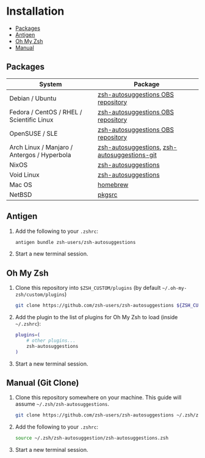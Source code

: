 # Installation

* [Packages](#packages)
* [Antigen](#antigen)
* [Oh My Zsh](#oh-my-zsh)
* [Manual](#manual-git-clone)

## Packages

| System  | Package |
| ------------- | ------------- |
| Debian / Ubuntu | [zsh-autosuggestions OBS repository](https://software.opensuse.org/download.html?project=shells%3Azsh-users%3Azsh-autosuggestions&package=zsh-autosuggestions) |
| Fedora / CentOS / RHEL / Scientific Linux | [zsh-autosuggestions OBS repository](https://software.opensuse.org/download.html?project=shells%3Azsh-users%3Azsh-autosuggestions&package=zsh-autosuggestions) |
| OpenSUSE / SLE | [zsh-autosuggestions OBS repository](https://software.opensuse.org/download.html?project=shells%3Azsh-users%3Azsh-autosuggestions&package=zsh-autosuggestions) |
| Arch Linux / Manjaro / Antergos / Hyperbola | [zsh-autosuggestions](https://www.archlinux.org/packages/zsh-autosuggestions), [zsh-autosuggestions-git](https://aur.archlinux.org/packages/zsh-autosuggestions-git) |
| NixOS | [zsh-autosuggestions](https://github.com/NixOS/nixpkgs/blob/master/pkgs/shells/zsh/zsh-autosuggestions/default.nix) |
| Void Linux | [zsh-autosuggestions](https://github.com/void-linux/void-packages/blob/master/srcpkgs/zsh-autosuggestions/template) |
| Mac OS | [homebrew](https://github.com/Homebrew/homebrew-core/blob/master/Formula/zsh-autosuggestions.rb)  |
| NetBSD | [pkgsrc](http://ftp.netbsd.org/pub/pkgsrc/current/pkgsrc/shells/zsh-autosuggestions/README.html)  |

## Antigen

1. Add the following to your `.zshrc`:

    ```sh
    antigen bundle zsh-users/zsh-autosuggestions
    ```

2. Start a new terminal session.

## Oh My Zsh

1. Clone this repository into `$ZSH_CUSTOM/plugins` (by default `~/.oh-my-zsh/custom/plugins`)

    ```sh
    git clone https://github.com/zsh-users/zsh-autosuggestions ${ZSH_CUSTOM:-~/.oh-my-zsh/custom}/plugins/zsh-autosuggestions
    ```

2. Add the plugin to the list of plugins for Oh My Zsh to load (inside `~/.zshrc`):

    ```sh
    plugins=( 
        # other plugins...
        zsh-autosuggestions
    )
    ```

3. Start a new terminal session.

## Manual (Git Clone)

1. Clone this repository somewhere on your machine. This guide will assume `~/.zsh/zsh-autosuggestions`.

    ```sh
    git clone https://github.com/zsh-users/zsh-autosuggestions ~/.zsh/zsh-autosuggestions
    ```

2. Add the following to your `.zshrc`:

    ```sh
    source ~/.zsh/zsh-autosuggestion/zsh-autosuggestions.zsh
    ```

3. Start a new terminal session.
